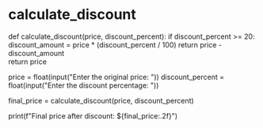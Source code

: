 # calculate_discount
def calculate_discount(price, discount_percent):
    if discount_percent >= 20:
        discount_amount = price * (discount_percent / 100)
        return price - discount_amount  
    return price  

price = float(input("Enter the original price: "))
discount_percent = float(input("Enter the discount percentage: "))

final_price = calculate_discount(price, discount_percent)

print(f"Final price after discount: ${final_price:.2f}")

